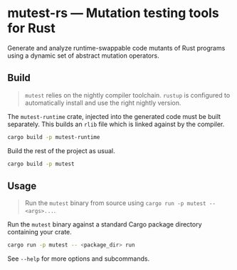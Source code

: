 # mutest-rs &mdash; Mutation testing tools for Rust

Generate and analyze runtime-swappable code mutants of Rust programs using a dynamic set of abstract mutation operators.

## Build

> `mutest` relies on the nightly compiler toolchain. `rustup` is configured to automatically install and use the right nightly version.

The `mutest-runtime` crate, injected into the generated code must be built separately. This builds an `rlib` file which is linked against by the compiler.

```sh
cargo build -p mutest-runtime
```

Build the rest of the project as usual.

```sh
cargo build -p mutest
```

## Usage

> Run the `mutest` binary from source using `cargo run -p mutest -- <args>...`.

Run the `mutest` binary against a standard Cargo package directory containing your crate.

```sh
cargo run -p mutest -- <package_dir> run
```

See `--help` for more options and subcommands.
